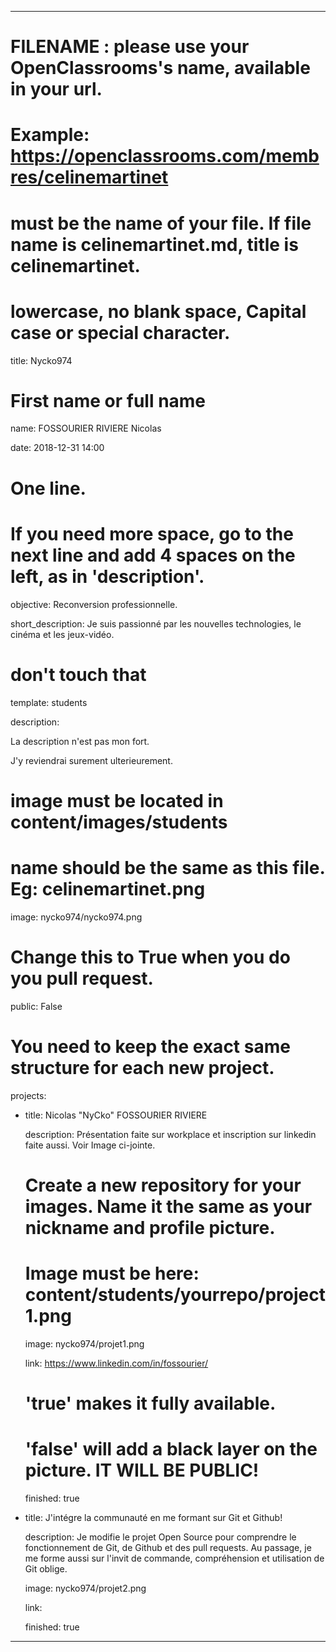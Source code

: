 ---


# FILENAME : please use your OpenClassrooms's name, available in your url.

# Example: https://openclassrooms.com/membres/celinemartinet

# must be the name of your file. If file name is celinemartinet.md, title is celinemartinet.

# lowercase, no blank space, Capital case or special character.

title: Nycko974


# First name or full name

name: FOSSOURIER RIVIERE Nicolas

date: 2018-12-31 14:00


# One line.

# If you need more space, go to the next line and add 4 spaces on the left, as in 'description'.

objective: Reconversion professionnelle. 

short_description: Je suis passionné par les nouvelles technologies, le cinéma et les jeux-vidéo.


# don't touch that

template: students

description:

 La description n'est pas mon fort. 
 
 J'y reviendrai surement ulterieurement.


# image must be located in content/images/students

# name should be the same as this file. Eg: celinemartinet.png

image: nycko974/nycko974.png


# Change this to True when you do you pull request.

public: False


# You need to keep the exact same structure for each new project.

projects:

  - title: Nicolas "NyCko" FOSSOURIER RIVIERE

    description: Présentation faite sur workplace et inscription sur linkedin faite aussi. Voir Image ci-jointe. 

    # Create a new repository for your images. Name it the same as your nickname and profile picture.

    # Image must be here: content/students/yourrepo/project1.png

    image: nycko974/projet1.png

    link: https://www.linkedin.com/in/fossourier/

    # 'true' makes it fully available.

    # 'false' will add a black layer on the picture. IT WILL BE PUBLIC!

    finished: true

  - title: J'intégre la communauté en me formant sur Git et Github!

    description: Je modifie le projet Open Source pour comprendre le fonctionnement de Git, de Github et des pull requests.
    Au passage, je me forme aussi sur l'invit de commande, compréhension et utilisation de Git oblige.

    image: nycko974/projet2.png

    link: 

    finished: true


---